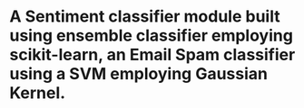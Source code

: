 # A Sentiment classifier module built using ensemble classifier employing scikit-learn, an Email Spam classifier using a SVM employing Gaussian Kernel.
